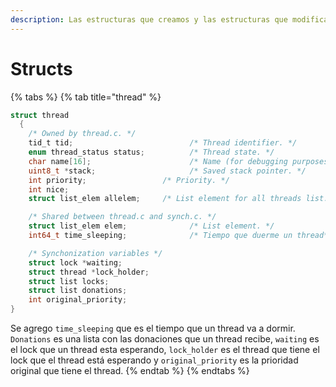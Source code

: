 ```yaml
---
description: Las estructuras que creamos y las estructuras que modificamos.
---
```


# Structs



{% tabs %}
{% tab title="thread" %}
```c
struct thread
  {
    /* Owned by thread.c. */
    tid_t tid;                          /* Thread identifier. */
    enum thread_status status;          /* Thread state. */
    char name[16];                      /* Name (for debugging purposes). */
    uint8_t *stack;                     /* Saved stack pointer. */
    int priority;                 /* Priority. */
    int nice;
    struct list_elem allelem;     /* List element for all threads list. */

    /* Shared between thread.c and synch.c. */
    struct list_elem elem;              /* List element. */
    int64_t time_sleeping;              /* Tiempo que duerme un thread*/

    /* Synchonization variables */
    struct lock *waiting; 
    struct thread *lock_holder;
    struct list locks; 
    struct list donations; 
    int original_priority;
}
```

Se agrego `time_sleeping` que es el tiempo que un thread va a dormir. `Donations` es una lista con las donaciones que un thread recibe, `waiting` es el lock que un thread esta esperando, `lock_holder` es el thread que tiene el lock que el thread está esperando y `original_priority` es la prioridad original que tiene el thread. 
{% endtab %}
{% endtabs %}



